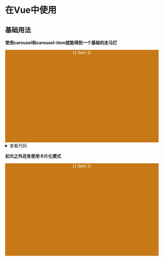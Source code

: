 <style>
.app {
  width: 500px;
  height: 300px;
}

.h,
.item {
  width: 100%;
  height: 100%;
  text-align:center;
  color:#fff;
}

.item:nth-child(1) .h {
  background-color: rgb(198, 121, 22);
}

.item:nth-child(2) .h {
  background-color: rgb(74, 56, 33);
}

.item:nth-child(3) .h {
  background-color: rgb(39, 199, 68);
}
</style>

# 在Vue中使用
## 基础用法
**使用carousel和carousel-item就能得到一个基础的走马灯**
 <div class="app">
    <carousel>
      <carousel-item v-for="item in 3" :key="item" class="item">
        <div class="h">{{ item }}</div>
      </carousel-item>
    </carousel>
  </div>

<details>
  <summary>查看代码</summary>

  ```vue
<template>
  <div class="app">
    <carousel>
      <carousel-item v-for="item in 3" :key="item" class="item">
        <div class="h">{{ item }}</div>
      </carousel-item>
    </carousel>
  </div>
</template>

<style scoped>
.app {
  width: 100%;
  height: 300px;
}

.h,
.item {
  width: 100%;
  height: 100%;
  text-align:center;
  color:#fff;
}

.item:nth-child(1) .h {
  background-color: rgb(198, 121, 22);
}

.item:nth-child(2) .h {
  background-color: rgb(74, 56, 33);
}

.item:nth-child(3) .h {
  background-color: rgb(39, 199, 68);
}
</style>
  ```
</details>

**初次之外还有使用卡片化模式**
  <div class="app">
    <carousel type="card" >
      <carousel-item v-for="item in 3" :key="item" class="item">
        <div class="h">{{ item }}</div>
      </carousel-item>
    </carousel>
  </div>
  